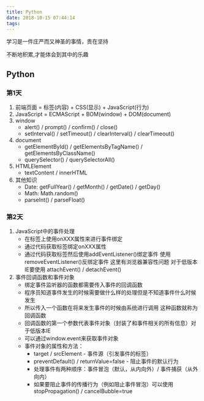 ```yaml
---
title: Python
date: 2018-10-15 07:44:14
tags:
---
```


学习是一件庄严而又神圣的事情，贵在坚持

不断地积累,才能体会到其中的乐趣



## Python

### 第1天

1. 前端页面 = 标签(内容) + CSS(显示) + JavaScript(行为)
2. JavaScript = ECMAScript + BOM(window) + DOM(document)
3. window 
	- alert() / prompt() / confirm() / close()
	- setInterval() / setTimeout() / clearInterval() / clearTimeout()
4. document
	- getElementById() / getElementsByTagName() / getElementsByClassName()
	- querySelector() / querySelectorAll()
5. HTMLElement
	- textContent / innerHTML
6. 其他知识
	- Date: getFullYear() / getMonth() / getDate() / getDay()
	- Math: Math.random()
	- parseInt() / parseFloat()

### 第2天

1. JavaScript中的事件处理
	- 在标签上使用onXXX属性来进行事件绑定
	- 通过代码获取标签绑定onXXX属性
	- 通过代码获取标签然后使用addEventListener()绑定事件
	  使用removeEventListener()反绑定事件
	  这里有浏览器兼容性问题 对于低版本IE要使用
	  attachEvent() / detachEvent()
2. 事件回调函数和事件对象
	- 绑定事件监听器的函数都需要传入事件的回调函数
	- 程序员知道事件发生的时候需要做什么样的处理但是不知道事件什么时候发生
	- 所以传入一个函数在将来发生事件的时候由系统进行调用 这种函数就称为回调函数
	- 回调函数的第一个参数代表事件对象（封装了和事件相关的所有信息）对于低版本IE
	- 可以通过window.event来获取事件对象
	- 事件对象的属性和方法：
		- target / srcElement - 事件源（引发事件的标签）
		- preventDefault() / returnValue=false - 阻止事件的默认行为
		- 处理事件有两种顺序：事件冒泡（默认，从内向外）/ 事件捕获（从外向内）
		- 如果要阻止事件的传播行为（例如阻止事件冒泡）可以使用
		  stopPropagation() / cancelBubble=true
